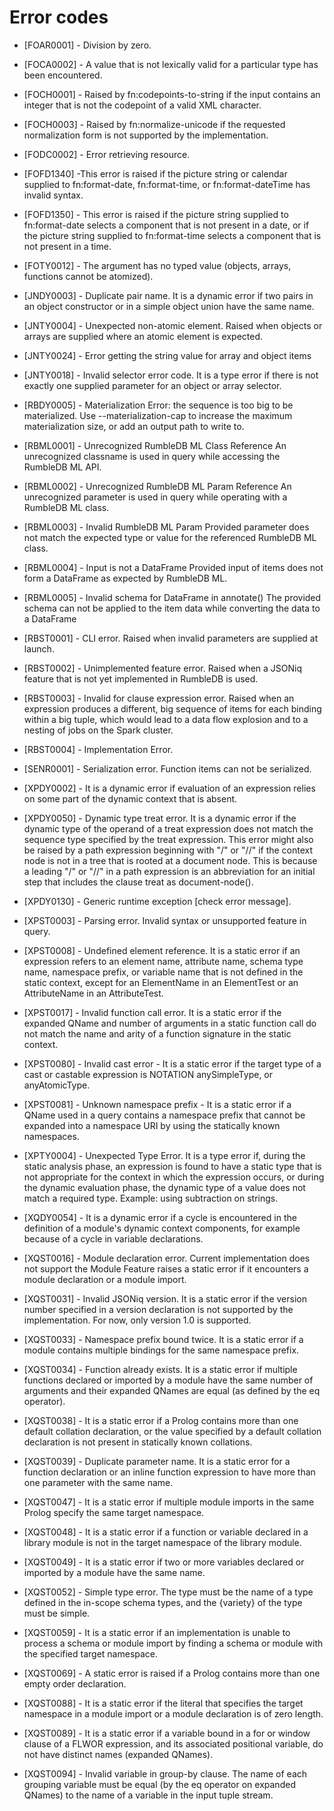 # Error codes

- [FOAR0001] - Division by zero.

- [FOCA0002] - A value that is not lexically valid for a particular type has been encountered.

- [FOCH0001] - Raised by fn:codepoints-to-string if the input contains an integer that is not the codepoint of a valid XML character.

- [FOCH0003] - Raised by fn:normalize-unicode if the requested normalization form is not supported by the implementation.

- [FODC0002] - Error retrieving resource.

- [FOFD1340] -This error is raised if the picture string or calendar supplied to fn:format-date, fn:format-time, or fn:format-dateTime has invalid syntax.

- [FOFD1350] - This error is raised if the picture string supplied to fn:format-date selects a component that is not present in a date, or if the picture string supplied to fn:format-time selects a component that is not present in a time.

- [FOTY0012] - The argument has no typed value (objects, arrays, functions cannot be atomized).

- [JNDY0003] - Duplicate pair name. It is a dynamic error if two pairs in an object
 constructor or in a simple object union have the same name.

- [JNTY0004] - Unexpected non-atomic element. Raised when objects
or arrays are supplied where an atomic element is expected.

- [JNTY0024] - Error getting the string value for array and object items

- [JNTY0018] - Invalid selector error code.
It is a type error if there is not exactly one supplied parameter
for an object or array selector.

- [RBDY0005] - Materialization Error: the sequence is too big to be materialized. Use --materialization-cap to increase the maximum  materialization size, or add an output path to write to.

- [RBML0001] - Unrecognized RumbleDB ML Class Reference
An unrecognized classname is used in query while accessing the RumbleDB ML API.

- [RBML0002] - Unrecognized RumbleDB ML Param Reference
An unrecognized parameter is used in query while operating with a RumbleDB ML class.

- [RBML0003] - Invalid RumbleDB ML Param
Provided parameter does not match the expected type or value for the referenced RumbleDB ML class.

- [RBML0004] - Input is not a DataFrame
Provided input of items does not form a DataFrame as expected by RumbleDB ML.

- [RBML0005] - Invalid schema for DataFrame in annotate()
The provided schema can not be applied to the item data while converting the data to a DataFrame

- [RBST0001] - CLI error. Raised when invalid parameters are supplied at launch.

- [RBST0002] - Unimplemented feature error.
Raised when a JSONiq feature that is not yet implemented in RumbleDB is used.

- [RBST0003] - Invalid for clause expression error.
Raised when an expression produces a different,
big sequence of items for each binding within a big tuple,
which would lead to a data flow explosion and to a nesting of jobs on the Spark cluster.

- [RBST0004] - Implementation Error.

- [SENR0001] - Serialization error. Function items can not be serialized.

- [XPDY0002] - It is a dynamic error if evaluation of an expression relies on some part of the dynamic context that is absent.

- [XPDY0050] - Dynamic type treat error. It is a dynamic error
if the dynamic type of the operand of a treat expression does not match
the sequence type specified by the treat expression. This error might
also be raised by a path expression beginning with "/" or "//"
if the context node is not in a tree that is rooted at a document node.
This is because a leading "/" or "//" in a path expression is an abbreviation
for an initial step that includes the clause treat as document-node().

- [XPDY0130] - Generic runtime exception [check error message].

- [XPST0003] - Parsing error.
Invalid syntax or unsupported feature in query.

- [XPST0008] - Undefined element reference. It is a static error
if an expression refers to an element name, attribute name, schema type name,
namespace prefix, or variable name that is not defined in the static context,
except for an ElementName in an ElementTest or an AttributeName in an AttributeTest.

- [XPST0017] - Invalid function call error.
It is a static error if the expanded QName and number
of arguments in a static function call do not match
the name and arity of a function signature in the static context.

- [XPST0080] - Invalid cast error - It is a static error
if the target type of a cast or castable expression is NOTATION anySimpleType, or anyAtomicType.

- [XPST0081] - Unknown namespace prefix - It is a static error
if a QName used in a query contains a namespace prefix that cannot be expanded
into a namespace URI by using the statically known namespaces.

- [XPTY0004] - Unexpected Type Error. 
It is a type error if, during the static analysis phase, 
an expression is found to have a static type that is not
appropriate for the context in which the expression occurs, 
or during the dynamic evaluation phase, the dynamic type of 
a value does not match a required type. 
Example: using subtraction on strings.

- [XQDY0054] - It is a dynamic error if a cycle is encountered
in the definition of a module's dynamic context components,
for example because of a cycle in variable declarations.

- [XQST0016] - Module declaration error. 
Current implementation does not support the Module Feature 
raises a static error if it encounters a module declaration 
or a module import.

- [XQST0031] - Invalid JSONiq version. It is a static error 
if the version number specified in a version declaration 
is not supported by the implementation. For now, only version 1.0 is supported.

- [XQST0033] - Namespace prefix bound twice. It is a static error if
a module contains multiple bindings for the same namespace prefix.

- [XQST0034] - Function already exists. It is a static error
if multiple functions declared or imported by a module have
the same number of arguments and their expanded QNames are equal
(as defined by the eq operator).

- [XQST0038] - It is a static error if a Prolog contains more than one default
collation declaration, or the value specified by a default collation
declaration is not present in statically known collations.

- [XQST0039] - Duplicate parameter name. It is a static error
for a function declaration or an inline function expression
to have more than one parameter with the same name.

- [XQST0047] - It is a static error if multiple module imports
in the same Prolog specify the same target namespace.

- [XQST0048] - It is a static error if a function or variable declared
in a library module is not in the target namespace of the library module.

- [XQST0049] - It is a static error if two or more variables
declared or imported by a module have the same name.

- [XQST0052] - Simple type error. The type must be
the name of a type defined in the in-scope schema types,
and the {variety} of the type must be simple.

- [XQST0059] - It is a static error if an implementation is unable
to process a schema or module import by finding a schema or module with
the specified target namespace.

- [XQST0069] - A static error is raised if a Prolog contains more than
one empty order declaration.

- [XQST0088] - It is a static error if the literal that specifies
the target namespace in a module import or a module declaration is of
zero length.

- [XQST0089] - It is a static error if a variable bound in a for or
window clause of a FLWOR expression, and its associated positional
variable, do not have distinct names (expanded QNames).

- [XQST0094] - Invalid variable in group-by clause. 
The name of each grouping variable must be equal 
(by the eq operator on expanded QNames) to the name of a 
variable in the input tuple stream.
